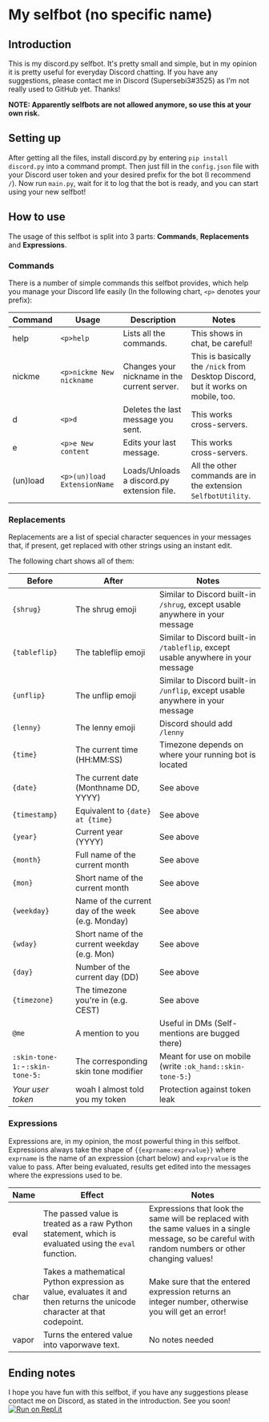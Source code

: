 # My selfbot (no specific name)
## Introduction
This is my discord.py selfbot. It's pretty small and simple, but in my opinion it is pretty useful for everyday Discord chatting. If you have any suggestions, please contact me in Discord (Supersebi3#3525) as I'm not really used to GitHub yet. Thanks!

**NOTE: Apparently selfbots are not allowed anymore, so use this at your own risk.**

## Setting up
After getting all the files, install discord.py by entering `pip install discord.py` into a command prompt. Then just fill in the `config.json` file with your Discord user token and your desired prefix for the bot (I recommend `/`). Now run `main.py`, wait for it to log that the bot is ready, and you can start using your new selfbot!

## How to use
The usage of this selfbot is split into 3 parts: **Commands**, **Replacements** and **Expressions**.

### Commands
There is a number of simple commands this selfbot provides, which help you manage your Discord life easily (In the following chart, `<p>` denotes your prefix):

Command | Usage | Description | Notes
------- | ----- | ----------- | -----
help | `<p>help` | Lists all the commands. | This shows in chat, be careful!
nickme | `<p>nickme New nickname` | Changes your nickname in the current server. | This is basically the `/nick` from Desktop Discord, but it works on mobile, too.
d | `<p>d` | Deletes the last message you sent. | This works cross-servers.
e | `<p>e New content` | Edits your last message. | This works cross-servers.
(un)load | `<p>(un)load ExtensionName` | Loads/Unloads a discord.py extension file. | All the other commands are in the extension `SelfbotUtility`.

### Replacements
Replacements are a list of special character sequences in your messages that, if present, get replaced with other strings using an instant edit.

The following chart shows all of them:

Before | After | Notes
------ | ----- | -----
`{shrug}` | The shrug emoji | Similar to Discord built-in `/shrug`, except usable anywhere in your message
`{tableflip}` | The tableflip emoji | Similar to Discord built-in `/tableflip`, except usable anywhere in your message
`{unflip}` | The unflip emoji | Similar to Discord built-in `/unflip`, except usable anywhere in your message
`{lenny}` | The lenny emoji | Discord should add `/lenny`
`{time}` | The current time (HH:MM:SS) | Timezone depends on where your running bot is located
`{date}` | The current date (Monthname DD, YYYY) | See above
`{timestamp}` | Equivalent to `{date} at {time}` | See above
`{year}` | Current year (YYYY) | See above
`{month}` | Full name of the current month | See above
`{mon}` | Short name of the current month | See above
`{weekday}` | Name of the current day of the week (e.g. Monday) | See above
`{wday}` | Short name of the current weekday (e.g. Mon) | See above
`{day}` | Number of the current day (DD) | See above
`{timezone}` | The timezone you're in (e.g. CEST) | See above
`@me` | A mention to you | Useful in DMs (Self-mentions are bugged there)
`:skin-tone-1:`-`:skin-tone-5:` | The corresponding skin tone modifier | Meant for use on mobile (write `:ok_hand::skin-tone-5:`)
*Your user token* | woah I almost told you my token | Protection against token leak

### Expressions
Expressions are, in my opinion, the most powerful thing in this selfbot.
Expressions always take the shape of `{{exprname:exprvalue}}` where `exprname` is the name of an expression (chart below) and `exprvalue` is the value to pass. After being evaluated, results get edited into the messages where the expressions used to be.

Name | Effect | Notes
---- | ------ | -----
eval | The passed value is treated as a raw Python statement, which is evaluated using the `eval` function. | Expressions that look the same will be replaced with the same values in a single message, so be careful with random numbers or other changing values!
char | Takes a mathematical Python expression as value, evaluates it and then returns the unicode character at that codepoint. | Make sure that the entered expression returns an integer number, otherwise you will get an error!
vapor | Turns the entered value into vaporwave text. | No notes needed

## Ending notes
I hope you have fun with this selfbot, if you have any suggestions please contact me on Discord, as stated in the introduction. See you soon!
[![Run on Repl.it](https://repl.it/badge/github/Supersebi3/Selfbot)](https://repl.it/github/Supersebi3/Selfbot)